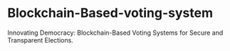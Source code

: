 # Blockchain-Based-voting-system
Innovating Democracy: Blockchain-Based Voting Systems for Secure and Transparent Elections.

